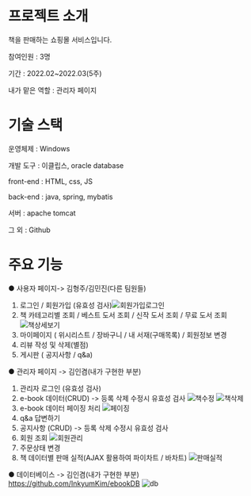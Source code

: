 # 프로젝트 소개
책을 판매하는 쇼핑몰 서비스입니다. 

참여인원 : 3명 

기간 : 2022.02~2022.03(5주) 

내가 맡은 역할 : 관리자 페이지 


# 기술 스택
운영체제 : Windows 

개발 도구 : 이클립스, oracle database 

front-end : HTML, css, JS 

back-end : java, spring, mybatis 

서버 : apache tomcat 

그 외 : Github



# 주요 기능
●  사용자 페이지-> 김형주/김민진(다른 팀원들)
  1) 로그인 / 회원가입 (유효성 검사)![회원가입로그인](https://user-images.githubusercontent.com/98381560/162413585-bbc13ab4-1271-4f78-b57a-514057e9bd3e.gif) <br>
  2) 책 카테고리별 조회 / 베스트 도서 조회 / 신작 도서 조회 / 무료 도서 조회
  ![책상세보기](https://user-images.githubusercontent.com/98381560/162413493-a7f9e5a8-f50d-4e92-9358-a570622462ec.gif)
  3) 마이페이지 ( 위시리스트 / 장바구니 / 내 서재(구매목록) / 회원정보 변경
  4) 리뷰 작성 및 삭제(별점)
  5) 게시판 ( 공지사항 / q&a)





●  관리자 페이지 -> 김인겸(내가 구현한 부분)
  1) 관리자 로그인 (유효성 검사)
  2) e-book 데이터(CRUD) -> 등록 삭제 수정시 유효성 검사 ![책수정](https://user-images.githubusercontent.com/98381560/162413544-e28ff619-79fc-4f45-80dd-da636ed4d7a1.gif)
   ![책삭제](https://user-images.githubusercontent.com/98381560/162413472-36167121-8537-44e4-a7e7-6a6d345ecee6.gif)
  3) e-book 데이터 페이징 처리 ![페이징](https://user-images.githubusercontent.com/98381560/162413578-a40a9c7d-3975-4757-be5c-4013f3f5e23a.gif)
  4) q&a 답변하기
  5) 공지사항 (CRUD) -> 등록 삭제 수정시 유효성 검사
  6) 회원 조회  ![회원관리](https://user-images.githubusercontent.com/98381560/162413602-ad625178-4954-497b-aad9-6ff92121526b.gif)
  7) 주문상태 변경
  8) 책 데이터별 판매 실적(AJAX 활용하여 파이차트 / 바차트) ![판매실적](https://user-images.githubusercontent.com/98381560/162413567-1107403d-3452-4bae-af86-c346cc793636.gif)


●  데이터베이스    -> 김인겸(내가 구현한 부분)
https://github.com/InkyumKim/ebookDB
![db](https://user-images.githubusercontent.com/98381560/162378855-b72c3b91-b74a-4b4e-8135-400334d2319c.PNG)


